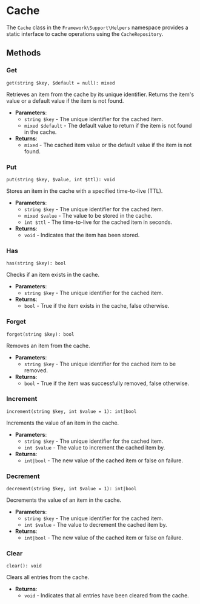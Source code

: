 # Cache

The `Cache` class in the `Framework\Support\Helpers` namespace provides a static interface to cache operations using the `CacheRepository`.

## Methods

### Get
`get(string $key, $default = null): mixed`

Retrieves an item from the cache by its unique identifier. Returns the item's value or a default value if the item is not found.

- **Parameters**:
    - `string $key` - The unique identifier for the cached item.
    - `mixed $default` - The default value to return if the item is not found in the cache.
- **Returns**:
    - `mixed` - The cached item value or the default value if the item is not found.

### Put
`put(string $key, $value, int $ttl): void`

Stores an item in the cache with a specified time-to-live (TTL).

- **Parameters**:
    - `string $key` - The unique identifier for the cached item.
    - `mixed $value` - The value to be stored in the cache.
    - `int $ttl` - The time-to-live for the cached item in seconds.
- **Returns**:
    - `void` - Indicates that the item has been stored.

### Has
`has(string $key): bool`

Checks if an item exists in the cache.

- **Parameters**:
    - `string $key` - The unique identifier for the cached item.
- **Returns**:
    - `bool` - True if the item exists in the cache, false otherwise.

### Forget
`forget(string $key): bool`

Removes an item from the cache.

- **Parameters**:
    - `string $key` - The unique identifier for the cached item to be removed.
- **Returns**:
    - `bool` - True if the item was successfully removed, false otherwise.

### Increment
`increment(string $key, int $value = 1): int|bool`

Increments the value of an item in the cache.

- **Parameters**:
    - `string $key` - The unique identifier for the cached item.
    - `int $value` - The value to increment the cached item by.
- **Returns**:
    - `int|bool` - The new value of the cached item or false on failure.

### Decrement
`decrement(string $key, int $value = 1): int|bool`

Decrements the value of an item in the cache.

- **Parameters**:
    - `string $key` - The unique identifier for the cached item.
    - `int $value` - The value to decrement the cached item by.
- **Returns**:
    - `int|bool` - The new value of the cached item or false on failure.

### Clear
`clear(): void`

Clears all entries from the cache.

- **Returns**:
    - `void` - Indicates that all entries have been cleared from the cache.

